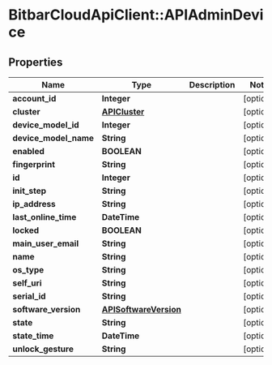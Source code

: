 # BitbarCloudApiClient::APIAdminDevice

## Properties
Name | Type | Description | Notes
------------ | ------------- | ------------- | -------------
**account_id** | **Integer** |  | [optional] 
**cluster** | [**APICluster**](APICluster.md) |  | [optional] 
**device_model_id** | **Integer** |  | [optional] 
**device_model_name** | **String** |  | [optional] 
**enabled** | **BOOLEAN** |  | [optional] 
**fingerprint** | **String** |  | [optional] 
**id** | **Integer** |  | [optional] 
**init_step** | **String** |  | [optional] 
**ip_address** | **String** |  | [optional] 
**last_online_time** | **DateTime** |  | [optional] 
**locked** | **BOOLEAN** |  | [optional] 
**main_user_email** | **String** |  | [optional] 
**name** | **String** |  | [optional] 
**os_type** | **String** |  | [optional] 
**self_uri** | **String** |  | [optional] 
**serial_id** | **String** |  | [optional] 
**software_version** | [**APISoftwareVersion**](APISoftwareVersion.md) |  | [optional] 
**state** | **String** |  | [optional] 
**state_time** | **DateTime** |  | [optional] 
**unlock_gesture** | **String** |  | [optional] 


